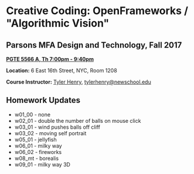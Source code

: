 # Creative Coding: OpenFrameworks / "Algorithmic Vision"
## Parsons MFA Design and Technology, Fall 2017

**[PGTE 5566 A, Th 7:00pm - 9:40pm](https://courses.newschool.edu/courses/PGTE5566)** 

**Location:** 6 East 16th Street, NYC, Room 1208  

**Course Instructor:** [Tyler Henry](http://tylerhenry.com), tylerhenry@newschool.edu  


## Homework Updates

* w01_00 - none
* w02_01 - double the number of balls on mouse click
* w03_01 - wind pushes balls off cliff
* w03_02 - moving self portrait
* w05_01 - jellyfish
* w06_01 - milky way
* w06_02 - fireworks
* w08_mt - borealis
* w09_01 - milky way 3D